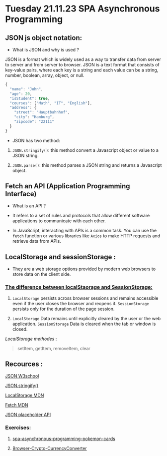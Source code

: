 # Tuesday 21.11.23 SPA Asynchronous Programming

## JSON js object notation:

- What is JSON and why is used ?

JSON is a format which is widely used as a way to transfer data from server to server and from server to browser. JSON is a text format that consists of key-value pairs, where each key is a string and each value can be a string, number, boolean, array, object, or null.

```js
{
  "name": "John",
  "age": 20,
  "isStudent": true,
  "courses": ["Math", "IT", "English"],
  "address": {
    "street": "Hauptbahnhof",
    "city": "Hamburg",
    "zipcode": "22111"
  }
}

```

- JSON has two method:

1. `JSON.stringify()`: this method convert a Javascript object or value to a JSON string.

2. `JSON.parse()`: this method parses a JSON string and returns a Javascript object.

## Fetch an API (Application Programming Interface)

- What is an API ?

- It refers to a set of rules and protocols that allow different software applications to communicate with each other.

- In JavaScript, interacting with APIs is a common task. You can use the `fetch` function or various libraries like `Axios` to make HTTP requests and retrieve data from APIs.

## LocalStorage and sessionStorage :

- They are a web storage options provided by modern web browsers to store data on the client side.

### <u>The difference between localStaorage and SessionStorage:</u>

1. `LocalStorage` persists across browser sessions and remains accessible even if the user closes the browser and reopens it.
   `SessionStorage` persists only for the duration of the page session.

2. `LocalStorage` Data remains until explicitly cleared by the user or the web application. `SessionStorage` Data is cleared when the tab or window is closed.

_LocalStorage methodes_ :

> setItem, getItem, removeItem, clear

## Recources :

[JSON W3school](https://www.w3schools.com/js/js_json.asp)

[JSON.stringify()](https://developer.mozilla.org/en-US/docs/Web/JavaScript/Reference/Global_Objects/JSON/stringify)

[LocalStorage MDN](https://developer.mozilla.org/en-US/docs/Web/API/Window/localStorage)

[Fetch MDN](https://developer.mozilla.org/en-US/docs/Web/API/Fetch_API/Using_Fetch)

[JSON placeholder API](https://jsonplaceholder.typicode.com/)

### Exercises:

1. [spa-asynchronous-programming-pokemon-cards](https://classroom.github.com/a/wf5qEjn2)

2. [Browser-Crypto-CurrencyConverter](https://classroom.github.com/a/zt4ZBUEb)
